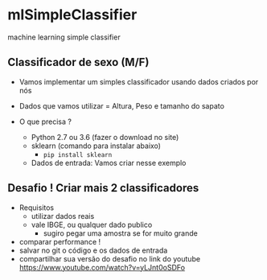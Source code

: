 # mlSimpleClassifier
machine learning simple classifier

## Classificador de sexo (M/F)

* Vamos implementar um simples classificador usando dados criados por nós
* Dados que vamos utilizar = Altura, Peso e tamanho do sapato

* O que precisa ?
    * Python  2.7 ou 3.6 (fazer o download no site)
    * sklearn (comando para instalar abaixo)
        * ``` pip install sklearn ```
    * Dados de entrada: Vamos criar nesse exemplo


## Desafio ! Criar mais 2 classificadores
* Requisitos
  * utilizar dados reais 
  * vale IBGE, ou qualquer dado publico
    * sugiro pegar uma amostra se for muito grande
* comparar performance !
* salvar no git o código e os dados de entrada
* compartilhar sua versão do desafio no link do youtube https://www.youtube.com/watch?v=yLJnt0oSDFo 
